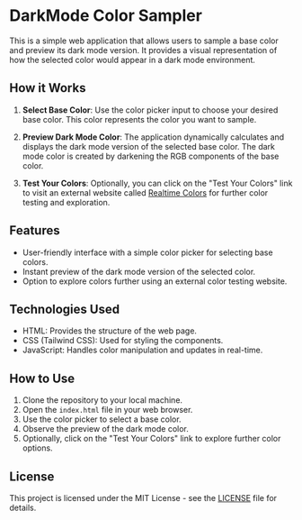 # DarkMode Color Sampler

This is a simple web application that allows users to sample a base color and preview its dark mode version. It provides a visual representation of how the selected color would appear in a dark mode environment.

## How it Works

1. **Select Base Color**: Use the color picker input to choose your desired base color. This color represents the color you want to sample.

2. **Preview Dark Mode Color**: The application dynamically calculates and displays the dark mode version of the selected base color. The dark mode color is created by darkening the RGB components of the base color.

3. **Test Your Colors**: Optionally, you can click on the "Test Your Colors" link to visit an external website called [Realtime Colors](https://realtimecolors.com) for further color testing and exploration.

## Features

- User-friendly interface with a simple color picker for selecting base colors.
- Instant preview of the dark mode version of the selected color.
- Option to explore colors further using an external color testing website.

## Technologies Used

- HTML: Provides the structure of the web page.
- CSS (Tailwind CSS): Used for styling the components.
- JavaScript: Handles color manipulation and updates in real-time.

## How to Use

1. Clone the repository to your local machine.
2. Open the `index.html` file in your web browser.
3. Use the color picker to select a base color.
4. Observe the preview of the dark mode color.
5. Optionally, click on the "Test Your Colors" link to explore further color options.

## License

This project is licensed under the MIT License - see the [LICENSE](LICENSE) file for details.
